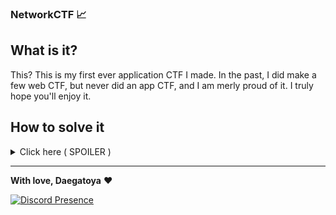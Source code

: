 ### NetworkCTF 📈

## What is it?

This? This is my first ever application CTF I made. In the past, I did make a few web CTF, but never did an app CTF, and I am merly proud of it. I truly hope you'll enjoy it.

## How to solve it

<details>
<summary>Click here ( SPOILER )</summary>
  
 **Step 1 :** Start by opening the program and write "?" to get the list of the commands
 
<img src="https://i.gyazo.com/fa066b04366744079f1a3ff403062d09.png" width="350" height="100">
 
 --
 
<img src="https://i.gyazo.com/75fbb876e232eb88f173133a0598c362.png" width="150" height="250">

**Step 2 :** Check the admin IPs

<img src="https://i.gyazo.com/300edbc15f38c24500ab0c5ef09a9c8e.png" width="350" height="100">

**Step 3 :** Go in the network pannel and change both local IPs to match the admin IPs

<img src="https://i.gyazo.com/5e3958224368afc3c75ad0c6a31ff888.png" width="350" height="150">

--

<img src="https://i.gyazo.com/3310288e75a6178aa98120c5039f70c7.png" width="175" height="250">

--

<img src="https://i.gyazo.com/58a75e09238b343b24b8c3ca606a50ca.png" width="175" height="250">

**Step 4 :** Restart the program and claim your flag

<img src="https://i.gyazo.com/43493bbacbd09d1fc241de2045fc6dd3.png" width="350" height="150">

--

<img src="https://i.gyazo.com/559b95d430a576703d351f102028e7af.png" width="350" height="150">

</details> 

---

**With love, Daegatoya** ❤️
         
<p align="center">

[![Discord Presence](https://lanyard.cnrad.dev/api/852663698803130389?theme=dark&animated=false&hideDiscrim=true)](https://discord.com/users/852663698803130389)
</p>


